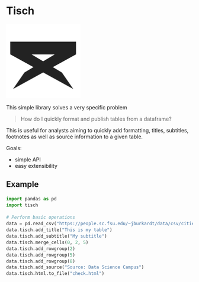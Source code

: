 # Tisch

<img height="200px" src="logo.svg">

This simple library solves a very specific problem

> How do I quickly format and publish tables from a dataframe?

This is useful for analysts aiming to quickly add formatting, titles, subtitles, footnotes as well as source information to a given table.

Goals:

- simple API
- easy extensibility

## Example

```python
import pandas as pd
import tisch

# Perform basic operations
data = pd.read_csv("https://people.sc.fsu.edu/~jburkardt/data/csv/cities.csv")
data.tisch.add_title("This is my table")
data.tisch.add_subtitle("My subtitle")
data.tisch.merge_cells(0, 2, 5)
data.tisch.add_rowgroup(2)
data.tisch.add_rowgroup(5)
data.tisch.add_rowgroup(8)
data.tisch.add_source("Source: Data Science Campus")
data.tisch.html.to_file("check.html")
```
